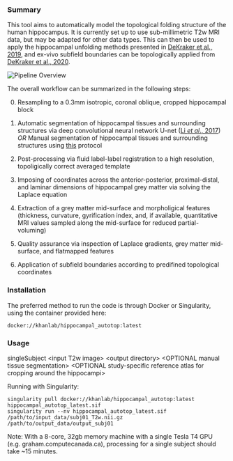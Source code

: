 ### Summary

This tool aims to automatically model the topological folding structure of the human hippocampus. It is currently set up to use sub-millimetric T2w MRI data, but may be adapted for other data types. This can then be used to apply the hippocampal unfolding methods presented in [DeKraker et al., 2019](https://www.sciencedirect.com/science/article/pii/S1053811917309977), and ex-vivo subfield boundaries can be topologically applied from [DeKraker et al., 2020](https://www.sciencedirect.com/science/article/pii/S105381191930919X?via%3Dihub).

![Pipeline Overview](https://github.com/jordandekraker/Hippocampal_AutoTop/blob/master/misc/pipeline_overview.png)

The overall workflow can be summarized in the following steps:

0) Resampling to a 0.3mm isotropic, coronal oblique, cropped hippocampal block

1) Automatic segmentation of hippocampal tissues and surrounding structures via deep convolutional neural network U-net ([Li _et al_., 2017](https://arxiv.org/abs/1707.01992)) _OR_ Manual segmentation of hippocampal tissues and surrounding structures using [this](https://ars.els-cdn.com/content/image/1-s2.0-S1053811917309977-mmc1.pdf) protocol

2) Post-processing via fluid label-label registration to a high resolution, topoligically correct averaged template

3) Imposing of coordinates across the anterior-posterior, proximal-distal, and laminar dimensions of hippocampal grey matter via solving the Laplace equation

4) Extraction of a grey matter mid-surface and morpholigical features (thickness, curvature, gyrification index, and, if available, quantitative MRI values sampled along the mid-surface for reduced partial-voluming)

5) Quality assurance via inspection of Laplace gradients, grey matter mid-surface, and flatmapped features

6) Application of subfield boundaries according to predifined topological coordinates

### Installation

The preferred method to run the code is through Docker or Singularity, using the container provided here:
```
docker://khanlab/hippocampal_autotop:latest
```

### Usage

singleSubject \<input T2w image\> \<output directory\> \<OPTIONAL manual tissue segmentation\> \<OPTIONAL study-specific reference atlas for cropping around the hippocampi\>


Running with Singularity:
```
singularity pull docker://khanlab/hippocampal_autotop:latest hippocampal_autotop_latest.sif
singularity run --nv hippocampal_autotop_latest.sif /path/to/input_data/subj01_T2w.nii.gz /path/to/output_data/output_subj01
```
Note: With a 8-core, 32gb memory machine with a single Tesla T4 GPU (e.g. graham.computecanada.ca), processing for a single subject should take ~15 minutes.
